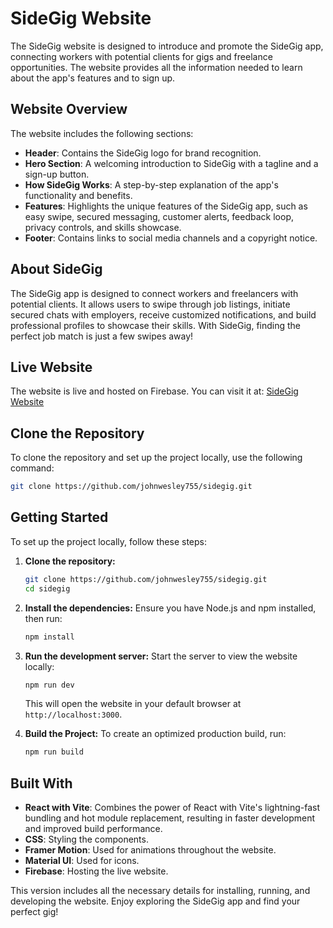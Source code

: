 
# SideGig Website

The SideGig website is designed to introduce and promote the SideGig app, connecting workers with potential clients for gigs and freelance opportunities. The website provides all the information needed to learn about the app's features and to sign up.

## Website Overview

The website includes the following sections:

- **Header**: Contains the SideGig logo for brand recognition.
- **Hero Section**: A welcoming introduction to SideGig with a tagline and a sign-up button.
- **How SideGig Works**: A step-by-step explanation of the app's functionality and benefits.
- **Features**: Highlights the unique features of the SideGig app, such as easy swipe, secured messaging, customer alerts, feedback loop, privacy controls, and skills showcase.
- **Footer**: Contains links to social media channels and a copyright notice.

## About SideGig

The SideGig app is designed to connect workers and freelancers with potential clients. It allows users to swipe through job listings, initiate secured chats with employers, receive customized notifications, and build professional profiles to showcase their skills. With SideGig, finding the perfect job match is just a few swipes away!

## Live Website

The website is live and hosted on Firebase. You can visit it at: [SideGig Website](https://side-gig-website.web.app/)

## Clone the Repository

To clone the repository and set up the project locally, use the following command:

```bash
git clone https://github.com/johnwesley755/sidegig.git
```

## Getting Started

To set up the project locally, follow these steps:

1. **Clone the repository:**
    ```bash
    git clone https://github.com/johnwesley755/sidegig.git
    cd sidegig
    ```

2. **Install the dependencies:**
    Ensure you have Node.js and npm installed, then run:
    ```bash
    npm install
    ```

3. **Run the development server:**
    Start the server to view the website locally:
    ```bash
    npm run dev
    ```
    This will open the website in your default browser at `http://localhost:3000`.

4. **Build the Project:**
    To create an optimized production build, run:
   ```bash
   npm run build
   ```


## Built With

- **React with Vite**: Combines the power of React with Vite's lightning-fast bundling and hot module replacement, resulting in faster development and improved build performance.
- **CSS**: Styling the components.
- **Framer Motion**: Used for animations throughout the website.
- **Material UI**: Used for icons.
- **Firebase**: Hosting the live website.

This version includes all the necessary details for installing, running, and developing the website. Enjoy exploring the SideGig app and find your perfect gig!
